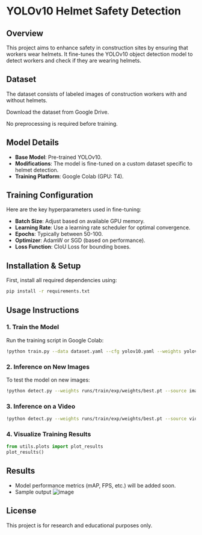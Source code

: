 # YOLOv10 Helmet Safety Detection

## Overview

This project aims to enhance safety in construction sites by ensuring that workers wear helmets. It fine-tunes the YOLOv10 object detection model to detect workers and check if they are wearing helmets.

## Dataset

The dataset consists of labeled images of construction workers with and without helmets.

Download the dataset from Google Drive.

No preprocessing is required before training.

## Model Details

- **Base Model**: Pre-trained YOLOv10.
- **Modifications**: The model is fine-tuned on a custom dataset specific to helmet detection.
- **Training Platform**: Google Colab (GPU: T4).

## Training Configuration

Here are the key hyperparameters used in fine-tuning:

- **Batch Size**: Adjust based on available GPU memory.
- **Learning Rate**: Use a learning rate scheduler for optimal convergence.
- **Epochs**: Typically between 50-100.
- **Optimizer**: AdamW or SGD (based on performance).
- **Loss Function**: CIoU Loss for bounding boxes.

## Installation & Setup

First, install all required dependencies using:

```sh
pip install -r requirements.txt
```

## Usage Instructions

### 1. Train the Model

Run the training script in Google Colab:

```sh
!python train.py --data dataset.yaml --cfg yolov10.yaml --weights yolov10_pretrained.pt --epochs 100 --batch-size 16
```

### 2. Inference on New Images

To test the model on new images:

```sh
!python detect.py --weights runs/train/exp/weights/best.pt --source images/
```

### 3. Inference on a Video

```sh
!python detect.py --weights runs/train/exp/weights/best.pt --source video.mp4
```

### 4. Visualize Training Results

```python
from utils.plots import plot_results
plot_results()
```

## Results

- Model performance metrics (mAP, FPS, etc.) will be added soon.
- Sample output
  ![image](https://github.com/user-attachments/assets/1103cbb8-3bba-4e29-823d-2bb31c07ffb6)


## License

This project is for research and educational purposes only.
